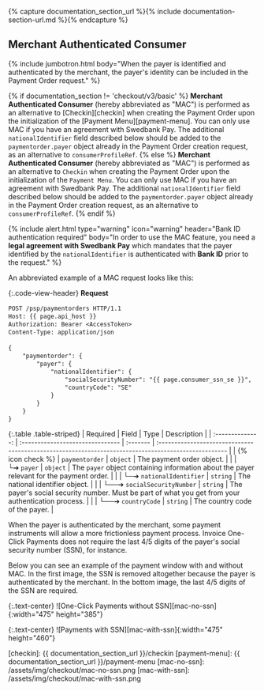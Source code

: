 {% capture documentation_section_url %}{% include documentation-section-url.md %}{% endcapture %}

## Merchant Authenticated Consumer

{% include jumbotron.html body="When the payer is identified and
authenticated by the merchant, the payer's identity can be included in the
Payment Order request." %}

{% if documentation_section != 'checkout/v3/basic' %} **Merchant Authenticated
Consumer** (hereby abbreviated as "MAC") is performed as an alternative to
[Checkin][checkin] when creating the Payment Order upon the initialization of
the [Payment Menu][payment-menu]. You can only use MAC if you have an agreement
with Swedbank Pay. The additional `nationalIdentifier` field described below
should be added to the `paymentorder.payer` object already in the Payment Order
creation request, as an alternative to `consumerProfileRef`.
{% else %}
**Merchant Authenticated Consumer** (hereby abbreviated as "MAC") is
performed as an alternative to `Checkin` when creating the Payment Order upon
the initialization of the `Payment Menu`. You can only use MAC if you have an
agreement with Swedbank Pay. The additional `nationalIdentifier` field described
below should be added to the `paymentorder.payer` object already in the Payment
Order creation request, as an alternative to `consumerProfileRef`. {% endif %}

{% include alert.html type="warning" icon="warning" header="Bank ID
authentication required" body="In order to use the MAC feature, you
need a **legal agreement with Swedbank Pay** which mandates that the payer
identified by the `nationalIdentifier` is authenticated with **Bank ID** prior
to the request." %}

An abbreviated example of a MAC request looks like this:

{:.code-view-header}
**Request**

```http
POST /psp/paymentorders HTTP/1.1
Host: {{ page.api_host }}
Authorization: Bearer <AccessToken>
Content-Type: application/json

{
    "paymentorder": {
        "payer": {
            "nationalIdentifier": {
                "socialSecurityNumber": "{{ page.consumer_ssn_se }}",
                "countryCode": "SE"
            }
        }
    }
}
```

{:.table .table-striped}
|     Required     | Field                            | Type     | Description                                                                                          |
| :--------------: | :------------------------------- | :------- | :--------------------------------------------------------------------------------------------------- |
| {% icon check %} | `paymentorder`                   | `object` | The payment order object.                                                                            |
|                  | └➔&nbsp;`payer`                  | `object` | The `payer` object containing information about the payer relevant for the payment order.            |
|                  | └─➔&nbsp;`nationalIdentifier`    | `string` | The national identifier object.                                                                      |
|                  | └──➔&nbsp;`socialSecurityNumber` | `string` | The payer's social security number. Must be part of what you get from your authentication process. |
|                  | └──➔&nbsp;`countryCode`          | `string` | The country code of the payer.                                                                     |

When the payer is authenticated by the merchant, some payment instruments
will allow a more frictionless payment process. Invoice One-Click Payments does
not require the last 4/5 digits of the payer's social security number (SSN),
for instance.

Below you can see an example of the payment window with and without MAC. In the
first image, the SSN is removed altogether because the payer is authenticated by
the merchant. In the bottom image, the last 4/5 digits of the SSN are required.

{:.text-center}
![One-Click Payments without SSN][mac-no-ssn]{:width="475" height="385"}

{:.text-center}
![Payments with SSN][mac-with-ssn]{:width="475" height="460"}

[checkin]: {{ documentation_section_url }}/checkin
[payment-menu]: {{ documentation_section_url }}/payment-menu
[mac-no-ssn]: /assets/img/checkout/mac-no-ssn.png
[mac-with-ssn]: /assets/img/checkout/mac-with-ssn.png
